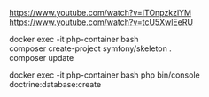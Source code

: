 https://www.youtube.com/watch?v=ITOnpzkzlYM  
https://www.youtube.com/watch?v=tcU5XwlEeRU  

docker exec -it php-container bash  
composer create-project symfony/skeleton .  
composer update

docker exec -it php-container bash 
php bin/console doctrine:database:create

